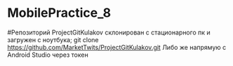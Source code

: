 # MobilePractice_8
#Репозиторий ProjectGitKulakov склонирован с стационарного пк и загружен с ноутбука;
git clone https://github.com/MarketTwits/ProjectGitKulakov.git
Либо же напрямую с Android Studio через токен
 
